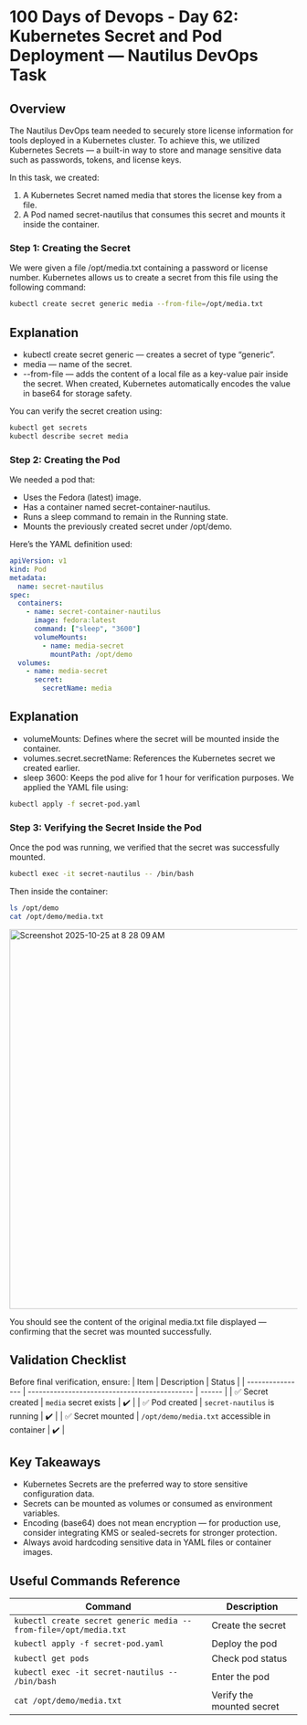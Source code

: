 # 100 Days of Devops - Day 62: Kubernetes Secret and Pod Deployment — Nautilus DevOps Task

## Overview
The Nautilus DevOps team needed to securely store license information for tools deployed in a Kubernetes cluster.
To achieve this, we utilized Kubernetes Secrets — a built-in way to store and manage sensitive data such as passwords, tokens, and license keys.

In this task, we created:
1. A Kubernetes Secret named media that stores the license key from a file.
2. A Pod named secret-nautilus that consumes this secret and mounts it inside the container.

### Step 1: Creating the Secret
We were given a file /opt/media.txt containing a password or license number.
Kubernetes allows us to create a secret from this file using the following command:
```bash
kubectl create secret generic media --from-file=/opt/media.txt
```
## Explanation
  - kubectl create secret generic — creates a secret of type “generic”.
  - media — name of the secret.
  - --from-file — adds the content of a local file as a key-value pair inside the secret.
When created, Kubernetes automatically encodes the value in base64 for storage safety.

You can verify the secret creation using:
```bash
kubectl get secrets
kubectl describe secret media
```
### Step 2: Creating the Pod
We needed a pod that:

  - Uses the Fedora (latest) image.
  - Has a container named secret-container-nautilus.
  - Runs a sleep command to remain in the Running state.
  - Mounts the previously created secret under /opt/demo.

Here’s the YAML definition used:
```yaml
apiVersion: v1
kind: Pod
metadata:
  name: secret-nautilus
spec:
  containers:
    - name: secret-container-nautilus
      image: fedora:latest
      command: ["sleep", "3600"]
      volumeMounts:
        - name: media-secret
          mountPath: /opt/demo
  volumes:
    - name: media-secret
      secret:
        secretName: media
```
## Explanation
  - volumeMounts: Defines where the secret will be mounted inside the container.
  - volumes.secret.secretName: References the Kubernetes secret we created earlier.
  - sleep 3600: Keeps the pod alive for 1 hour for verification purposes.
We applied the YAML file using:
```bash
kubectl apply -f secret-pod.yaml
```
### Step 3: Verifying the Secret Inside the Pod
Once the pod was running, we verified that the secret was successfully mounted.
```bash
kubectl exec -it secret-nautilus -- /bin/bash
```
Then inside the container:
```bash
ls /opt/demo
cat /opt/demo/media.txt
```

<img width="1537" height="665" alt="Screenshot 2025-10-25 at 8 28 09 AM" src="https://github.com/user-attachments/assets/5252a405-89ca-4ec7-a3be-4ff087042827" />


You should see the content of the original media.txt file displayed — confirming that the secret was mounted successfully.

## Validation Checklist
Before final verification, ensure:
| Item             | Description                                   | Status |
| ---------------- | --------------------------------------------- | ------ |
| ✅ Secret created | `media` secret exists                         | ✔️     |
| ✅ Pod created    | `secret-nautilus` is running                  | ✔️     |
| ✅ Secret mounted | `/opt/demo/media.txt` accessible in container | ✔️     |

## Key Takeaways
  - Kubernetes Secrets are the preferred way to store sensitive configuration data.
  - Secrets can be mounted as volumes or consumed as environment variables.
  - Encoding (base64) does not mean encryption — for production use, consider integrating KMS or sealed-secrets for stronger protection.
  - Always avoid hardcoding sensitive data in YAML files or container images.

## Useful Commands Reference
| Command                                                          | Description               |
| ---------------------------------------------------------------- | ------------------------- |
| `kubectl create secret generic media --from-file=/opt/media.txt` | Create the secret         |
| `kubectl apply -f secret-pod.yaml`                               | Deploy the pod            |
| `kubectl get pods`                                               | Check pod status          |
| `kubectl exec -it secret-nautilus -- /bin/bash`                  | Enter the pod             |
| `cat /opt/demo/media.txt`                                        | Verify the mounted secret |
